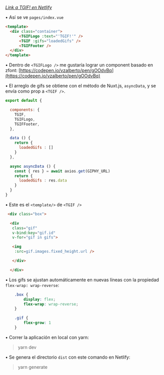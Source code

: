 
<i>[Link a TGIF! en Netlify](https://loving-beaver-048871.netlify.com/)</i>

• Así se ve `pages/index.vue`

```html
<template>
  <div class="container">
      <TGIFLogo :text="'TGIF!'" />
      <TGIF :gifs="loadedGifs" />
      <TGIFFooter />
  </div>
</template>
```

• Dentro de `<TGIFLogo />` me gustaría lograr un component basado en zfont: [https://codepen.io/vzalberto/pen/gOOdvBq](https://codepen.io/vzalberto/pen/gOOdvBq)


• El arreglo de gifs se obtiene con el método de Nuxt.js, `asyncData`, y se envía como prop a `<TGIF />`.

```javascript
export default {

  components: {
    TGIF,
    TGIFLogo,
    TGIFFooter,
  },

  data () {
    return {
      loadedGifs : []
    }
  },

  async asyncData () {
    const { res } = await axios.get(GIPHY_URL)
    return {
      loadedGifs : res.data
    }
  }
}
```
• Este es el `<template/>` de `<TGIF />` 

```html
 <div class="box">

  <div 
   class="gif"
   v-bind:key="gif.id"
   v-for="gif in gifs">

   <img 
    :src=gif.images.fixed_height.url />

   </div>	

  </div>
```
• Los gifs se ajustan automáticamente en nuevas líneas con la propiedad `flex-wrap: wrap-reverse`:

```css
	.box {
		display: flex;
  		flex-wrap: wrap-reverse;
	}

	.gif {
		flex-grow: 1
	}
```

• Correr la aplicación en local con yarn:

> yarn dev


• Se genera el directorio `dist` con este comando en Netlify:

> yarn generate
